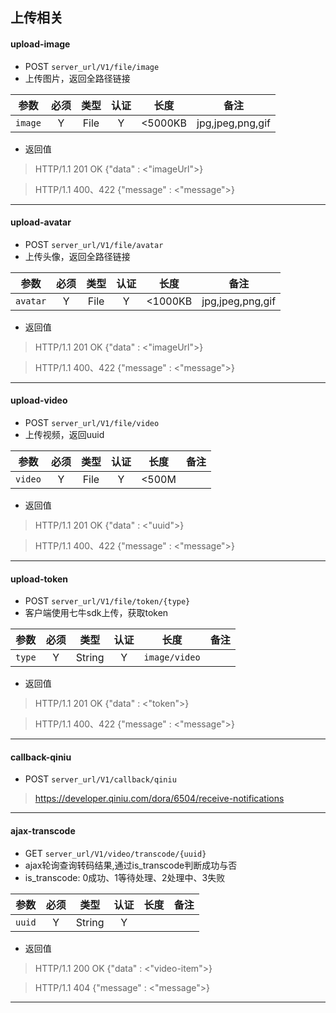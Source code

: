 ## 上传相关

#### upload-image
 - POST `server_url/V1/file/image`
 - 上传图片，返回全路径链接

参数 | 必须 | 类型 | 认证 | 长度 | 备注 |
|:---:|:---:|:---:|:---:|:---:|:---:|
| `image` | Y | File | Y | &lt;5000KB | jpg,jpeg,png,gif |

 - 返回值
 > HTTP/1.1 201 OK
 {"data" : <"imageUrl">}
 
 > HTTP/1.1 400、422
 {"message" : <"message">}
------------------------------

#### upload-avatar
 - POST `server_url/V1/file/avatar`
 - 上传头像，返回全路径链接

参数 | 必须 | 类型 | 认证 | 长度 | 备注 |
|:---:|:---:|:---:|:---:|:---:|:---:|
| `avatar` | Y | File | Y | &lt;1000KB | jpg,jpeg,png,gif |

 - 返回值
 > HTTP/1.1 201 OK
 {"data" : <"imageUrl">}
 
 > HTTP/1.1 400、422
 {"message" : <"message">}
------------------------------

#### upload-video
 - POST `server_url/V1/file/video`
 - 上传视频，返回uuid

参数 | 必须 | 类型 | 认证 | 长度 | 备注 |
|:---:|:---:|:---:|:---:|:---:|:---:|
| `video` | Y | File | Y | &lt;500M |  |

 - 返回值
 > HTTP/1.1 201 OK
 {"data" : <"uuid">}
 
 > HTTP/1.1 400、422
 {"message" : <"message">}
 ------------------------------
 
 #### upload-token
  - POST `server_url/V1/file/token/{type}`
  - 客户端使用七牛sdk上传，获取token
 
 参数 | 必须 | 类型 | 认证 | 长度 | 备注 |
 |:---:|:---:|:---:|:---:|:---:|:---:|
 | `type` | Y | String | Y | `image/video` |  |
 
  - 返回值
  > HTTP/1.1 201 OK
  {"data" : <"token">}
  
  > HTTP/1.1 400、422
  {"message" : <"message">}
  ------------------------------
 
#### callback-qiniu
 - POST `server_url/V1/callback/qiniu`
 > https://developer.qiniu.com/dora/6504/receive-notifications
 ------------------------------

#### ajax-transcode
 - GET `server_url/V1/video/transcode/{uuid}`
 - ajax轮询查询转码结果,通过is_transcode判断成功与否
 - is_transcode: 0成功、1等待处理、2处理中、3失败

参数 | 必须 | 类型 | 认证 | 长度 | 备注 |
|:---:|:---:|:---:|:---:|:---:|:---:|
| `uuid` | Y | String | Y |  |  |

 - 返回值
 > HTTP/1.1 200 OK
 {"data" : <"video-item">}
 
 > HTTP/1.1 404
 {"message" : <"message">} 
 ------------------------------
